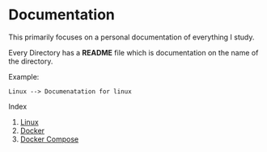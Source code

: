 # Documentation

This primarily focuses on a personal documentation of everything I study.

Every Directory has a **README** file which is documentation on the name of the directory.

Example:

`Linux --> Documenatation for linux`

Index

1. [Linux](linux)
2. [Docker](docker)
3. [Docker Compose](docker-compose)
